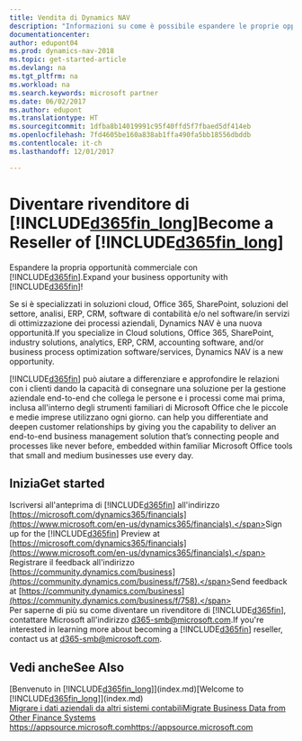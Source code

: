 ```yaml
---
title: Vendita di Dynamics NAV
description: "Informazioni su come è possibile espandere le proprie opportunità di business e diventando partner Microsoft e rivenditore di Dynamics NAV."
documentationcenter: 
author: edupont04
ms.prod: dynamics-nav-2018
ms.topic: get-started-article
ms.devlang: na
ms.tgt_pltfrm: na
ms.workload: na
ms.search.keywords: microsoft partner
ms.date: 06/02/2017
ms.author: edupont
ms.translationtype: HT
ms.sourcegitcommit: 1dfba8b14019991c95f40ffd5f7fbaed5df414eb
ms.openlocfilehash: 7fd4605be160a838ab1ffa490fa5bb18556dbddb
ms.contentlocale: it-ch
ms.lasthandoff: 12/01/2017

---
```

# <a name="become-a-reseller-of-included365finlongincludesd365finlongmdmd"></a><span data-ttu-id="9f44a-103">Diventare rivenditore di [!INCLUDE[d365fin_long](includes/d365fin_long_md.md)]</span><span class="sxs-lookup"><span data-stu-id="9f44a-103">Become a Reseller of [!INCLUDE[d365fin_long](includes/d365fin_long_md.md)]</span></span>
<span data-ttu-id="9f44a-104">Espandere la propria opportunità commerciale con [!INCLUDE[d365fin](includes/d365fin_md.md)].</span><span class="sxs-lookup"><span data-stu-id="9f44a-104">Expand your business opportunity with [!INCLUDE[d365fin](includes/d365fin_md.md)]!</span></span>  

<span data-ttu-id="9f44a-105">Se si è specializzati in soluzioni cloud, Office 365, SharePoint, soluzioni del settore, analisi, ERP, CRM, software di contabilità e/o nel software/in servizi di ottimizzazione dei processi aziendali, Dynamics NAV è una nuova opportunità.</span><span class="sxs-lookup"><span data-stu-id="9f44a-105">If you specialize in Cloud solutions, Office 365, SharePoint, industry solutions, analytics, ERP, CRM, accounting software, and/or business process optimization software/services, Dynamics NAV is a new opportunity.</span></span>   

[!INCLUDE[d365fin](includes/d365fin_md.md)]<span data-ttu-id="9f44a-106"> può aiutare a differenziare e approfondire le relazioni con i clienti dando la capacità di consegnare una soluzione per la gestione aziendale end-to-end che collega le persone e i processi come mai prima, inclusa all'interno degli strumenti familiari di Microsoft Office che le piccole e medie imprese utilizzano ogni giorno.</span><span class="sxs-lookup"><span data-stu-id="9f44a-106"> can help you differentiate and deepen customer relationships by giving you the capability to deliver an end-to-end business management solution that’s connecting people and processes like never before, embedded within familiar Microsoft Office tools that small and medium businesses use every day.</span></span>  

## <a name="get-started"></a><span data-ttu-id="9f44a-107">Inizia</span><span class="sxs-lookup"><span data-stu-id="9f44a-107">Get started</span></span>
<span data-ttu-id="9f44a-108">Iscriversi all'anteprima di [!INCLUDE[d365fin](includes/d365fin_md.md)] all'indirizzo [https://microsoft.com/dynamics365/financials](https://www.microsoft.com/en-us/dynamics365/financials).</span><span class="sxs-lookup"><span data-stu-id="9f44a-108">Sign up for the [!INCLUDE[d365fin](includes/d365fin_md.md)] Preview at [https://microsoft.com/dynamics365/financials](https://www.microsoft.com/en-us/dynamics365/financials).</span></span>  
<span data-ttu-id="9f44a-109">Registrare il feedback all'indirizzo [https://community.dynamics.com/business](https://community.dynamics.com/business/f/758).</span><span class="sxs-lookup"><span data-stu-id="9f44a-109">Send feedback at [https://community.dynamics.com/business](https://community.dynamics.com/business/f/758).</span></span>  
<span data-ttu-id="9f44a-110">Per saperne di più su come diventare un rivenditore di [!INCLUDE[d365fin](includes/d365fin_md.md)], contattare Microsoft all'indirizzo [d365-smb@microsoft.com](mailto:d365-smb@microsoft.com).</span><span class="sxs-lookup"><span data-stu-id="9f44a-110">If you're interested in learning more about becoming a [!INCLUDE[d365fin](includes/d365fin_md.md)] reseller, contact us at [d365-smb@microsoft.com](mailto:d365-smb@microsoft.com).</span></span>  

## <a name="see-also"></a><span data-ttu-id="9f44a-111">Vedi anche</span><span class="sxs-lookup"><span data-stu-id="9f44a-111">See Also</span></span>
<span data-ttu-id="9f44a-112">[Benvenuto in [!INCLUDE[d365fin_long](includes/d365fin_long_md.md)]](index.md)</span><span class="sxs-lookup"><span data-stu-id="9f44a-112">[Welcome to [!INCLUDE[d365fin_long](includes/d365fin_long_md.md)]](index.md)</span></span>  
[<span data-ttu-id="9f44a-113">Migrare i dati aziendali da altri sistemi contabili</span><span class="sxs-lookup"><span data-stu-id="9f44a-113">Migrate Business Data from Other Finance Systems</span></span>](upload-data.md)  
[<span data-ttu-id="9f44a-114">https://appsource.microsoft.com</span><span class="sxs-lookup"><span data-stu-id="9f44a-114">https://appsource.microsoft.com</span></span>](https://appsource.microsoft.com/en-us/?product=project-madeira)  

